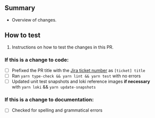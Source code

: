 ## Summary

- Overview of changes.

## How to test

1. Instructions on how to test the changes in this PR.

### If this is a change to code:

- [ ] Prefixed the PR title with the [Jira ticket number](https://jira.cms.gov/projects/WNMGDS/) as `[ticket] title`
- [ ] Ran `yarn type-check && yarn lint && yarn test` with no errors
- [ ] Updated unit test snapshots and loki reference images **if necessary** with `yarn loki` && `yarn update-snapshots`

### If this is a change to documentation:

- [ ] Checked for spelling and grammatical errors
